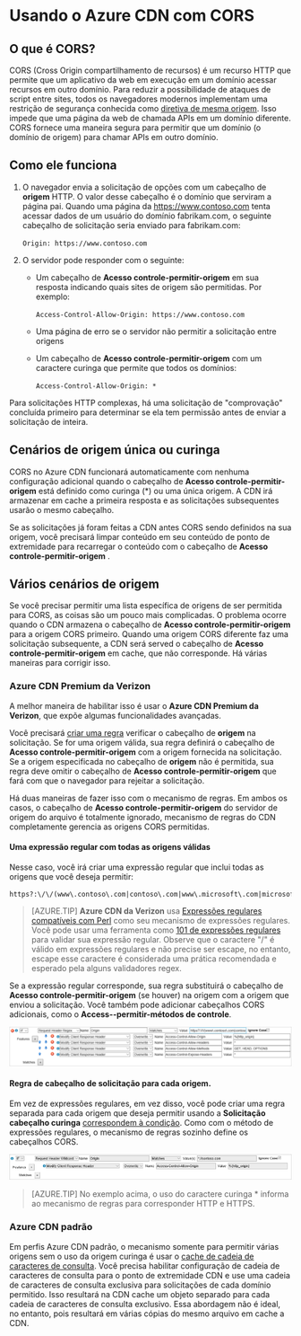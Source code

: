 <properties
    pageTitle="Usando o Azure CDN com CORS | Microsoft Azure"
    description="Saiba como usar o Azure conteúdo entrega rede (CDN) para com o compartilhamento de recursos com a entre origens (CORS)."
    services="cdn"
    documentationCenter=""
    authors="camsoper"
    manager="erikre"
    editor=""/>

<tags
    ms.service="cdn"
    ms.workload="tbd"
    ms.tgt_pltfrm="na"
    ms.devlang="na"
    ms.topic="article"
    ms.date="09/30/2016"
    ms.author="casoper"/>
    
# <a name="using-azure-cdn-with-cors"></a>Usando o Azure CDN com CORS     

## <a name="what-is-cors"></a>O que é CORS?

CORS (Cross Origin compartilhamento de recursos) é um recurso HTTP que permite que um aplicativo da web em execução em um domínio acessar recursos em outro domínio. Para reduzir a possibilidade de ataques de script entre sites, todos os navegadores modernos implementam uma restrição de segurança conhecida como [diretiva de mesma origem](http://www.w3.org/Security/wiki/Same_Origin_Policy).  Isso impede que uma página da web de chamada APIs em um domínio diferente.  CORS fornece uma maneira segura para permitir que um domínio (o domínio de origem) para chamar APIs em outro domínio.
 
## <a name="how-it-works"></a>Como ele funciona
1.  O navegador envia a solicitação de opções com um cabeçalho de **origem** HTTP. O valor desse cabeçalho é o domínio que serviram a página pai. Quando uma página da https://www.contoso.com tenta acessar dados de um usuário do domínio fabrikam.com, o seguinte cabeçalho de solicitação seria enviado para fabrikam.com: 
    
    `Origin: https://www.contoso.com`
 
2.  O servidor pode responder com o seguinte:
    - Um cabeçalho de **Acesso controle-permitir-origem** em sua resposta indicando quais sites de origem são permitidas. Por exemplo:
        
        `Access-Control-Allow-Origin: https://www.contoso.com`
        
    - Uma página de erro se o servidor não permitir a solicitação entre origens
    - Um cabeçalho de **Acesso controle-permitir-origem** com um caractere curinga que permite que todos os domínios:
        
        `Access-Control-Allow-Origin: *`
 
Para solicitações HTTP complexas, há uma solicitação de "comprovação" concluída primeiro para determinar se ela tem permissão antes de enviar a solicitação de inteira.
 
## <a name="wildcard-or-single-origin-scenarios"></a>Cenários de origem única ou curinga

CORS no Azure CDN funcionará automaticamente com nenhuma configuração adicional quando o cabeçalho de **Acesso controle-permitir-origem** está definido como curinga (*) ou uma única origem.  A CDN irá armazenar em cache a primeira resposta e as solicitações subsequentes usarão o mesmo cabeçalho.
 
Se as solicitações já foram feitas a CDN antes CORS sendo definidos na sua origem, você precisará limpar conteúdo em seu conteúdo de ponto de extremidade para recarregar o conteúdo com o cabeçalho de **Acesso controle-permitir-origem** .
 
## <a name="multiple-origin-scenarios"></a>Vários cenários de origem

Se você precisar permitir uma lista específica de origens de ser permitida para CORS, as coisas são um pouco mais complicadas. O problema ocorre quando o CDN armazena o cabeçalho de **Acesso controle-permitir-origem** para a origem CORS primeiro.  Quando uma origem CORS diferente faz uma solicitação subsequente, a CDN será served o cabeçalho de **Acesso controle-permitir-origem** em cache, que não corresponde.  Há várias maneiras para corrigir isso.
 
### <a name="azure-cdn-premium-from-verizon"></a>Azure CDN Premium da Verizon

A melhor maneira de habilitar isso é usar o **Azure CDN Premium da Verizon**, que expõe algumas funcionalidades avançadas. 
 
Você precisará [criar uma regra](cdn-rules-engine.md) verificar o cabeçalho de **origem** na solicitação.  Se for uma origem válida, sua regra definirá o cabeçalho de **Acesso controle-permitir-origem** com a origem fornecida na solicitação.  Se a origem especificada no cabeçalho de **origem** não é permitida, sua regra deve omitir o cabeçalho de **Acesso controle-permitir-origem** que fará com que o navegador para rejeitar a solicitação. 
 
Há duas maneiras de fazer isso com o mecanismo de regras.  Em ambos os casos, o cabeçalho de **Acesso controle-permitir-origem** do servidor de origem do arquivo é totalmente ignorado, mecanismo de regras do CDN completamente gerencia as origens CORS permitidas.

#### <a name="one-regular-expression-with-all-valid-origins"></a>Uma expressão regular com todas as origens válidas
 
Nesse caso, você irá criar uma expressão regular que inclui todas as origens que você deseja permitir: 

    https?:\/\/(www\.contoso\.com|contoso\.com|www\.microsoft\.com|microsoft.com\.com)$
 
> [AZURE.TIP] **Azure CDN da Verizon** usa [Expressões regulares compatíveis com Perl](http://pcre.org/) como seu mecanismo de expressões regulares.  Você pode usar uma ferramenta como [101 de expressões regulares](https://regex101.com/) para validar sua expressão regular.  Observe que o caractere "/" é válido em expressões regulares e não precise ser escape, no entanto, escape esse caractere é considerada uma prática recomendada e esperado pela alguns validadores regex.

Se a expressão regular corresponde, sua regra substituirá o cabeçalho de **Acesso controle-permitir-origem** (se houver) na origem com a origem que enviou a solicitação.  Você também pode adicionar cabeçalhos CORS adicionais, como o **Access--permitir-métodos de controle**.

![Exemplo de regras com expressões regulares](./media/cdn-cors/cdn-cors-regex.png)
 
#### <a name="request-header-rule-for-each-origin"></a>Regra de cabeçalho de solicitação para cada origem.

Em vez de expressões regulares, em vez disso, você pode criar uma regra separada para cada origem que deseja permitir usando a **Solicitação cabeçalho curinga** [correspondem à condição](https://msdn.microsoft.com/library/mt757336.aspx#Anchor_1). Como com o método de expressões regulares, o mecanismo de regras sozinho define os cabeçalhos CORS. 
  
![Exemplo de regras sem expressão regular](./media/cdn-cors/cdn-cors-no-regex.png)

> [AZURE.TIP] No exemplo acima, o uso do caractere curinga * informa ao mecanismo de regras para corresponder HTTP e HTTPS.
 
### <a name="azure-cdn-standard"></a>Azure CDN padrão

Em perfis Azure CDN padrão, o mecanismo somente para permitir várias origens sem o uso da origem curinga é usar o [cache de cadeia de caracteres de consulta](cdn-query-string.md).  Você precisa habilitar configuração de cadeia de caracteres de consulta para o ponto de extremidade CDN e use uma cadeia de caracteres de consulta exclusiva para solicitações de cada domínio permitido. Isso resultará na CDN cache um objeto separado para cada cadeia de caracteres de consulta exclusivo. Essa abordagem não é ideal, no entanto, pois resultará em várias cópias do mesmo arquivo em cache a CDN.  

